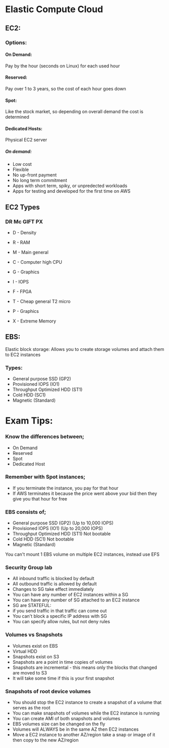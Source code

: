 
# Elastic Compute Cloud

## EC2:
### Options:
#### On Demand: 
Pay by the hour (seconds on Linux) for each used hour
#### Reserved: 
Pay over 1 to 3 years, so the cost of each hour goes down
#### Spot:
Like the stock market, so depending on overall demand the cost is determined

#### Dedicated Hosts: 
Physical EC2 server

##### On demand:
* Low cost
* Flexible
* No up-front payment
* No long term commitment
* Apps with short term, spiky, or unpredected workloads
* Apps for testing and developed for the first time on AWS

## EC2 Types
### DR Mc GIFT PX

* D - Density
* R - RAM

* M - Main general
* C - Computer high CPU

* G - Graphics
* I - IOPS
* F - FPGA
* T - Cheap general T2 micro

* P - Graphics
* X - Extreme Memory

## EBS:
Elastic block storage:
Allows you to create storage volumes and attach them to EC2 instances

### Types:
* General purpose SSD (GP2)
* Provisioned IOPS (IO1)
* Throughput Optimized HDD (ST1)
* Cold HDD (SC1)
* Magnetic (Standard)

# Exam Tips:
### Know the differences between;
* On Demand
* Reserved
* Spot
* Dedicated Host


### Remember with Spot instances;
* If you terminate the instance, you pay for that hour
* If AWS terminates it because the price went above your bid then they give you that hour for free


### EBS consists of;
* General purpose SSD (GP2) (Up to 10,000 IOPS)
* Provisioned IOPS (IO1) (Up to 20,000 IOPS)
* Throughput Optimized HDD (ST1) Not bootable
* Cold HDD (SC1) Not bootable
* Magnetic (Standard)

You can't mount 1 EBS volume on multiple EC2 instances, instead use EFS

### Security Group lab
* All inbound traffic is blocked by default
* All outbound traffic is allowed by default
* Changes to SG take effect immediately
* You can have any number of EC2 instances within a SG
* You can have any number of SG attached to an EC2 instance
* SG are STATEFUL:
* if you send traffic in that traffic can come out
* You can't block a specific IP address with SG
* You can specify allow rules, but not deny rules

### Volumes vs Snapshots
* Volumes exist on EBS
* Virtual  HDD
* Snapshots exist on S3
* Snapshots are a point in time copies of volumes
* Snapshots  are incremental - this means only the blocks that changed are moved to S3
* It will take some time if this is your first snapshot

### Snapshots of root device volumes 
* You should stop the EC2 instance to create a snapshot of a volume that serves as the root 
* You can make snapshots of volumes while the EC2 instance is running
* You can create AMI of both snapshots and volumes 
* EBS volumes size can be changed on the fly 
* Volumes will ALWAYS be in the same AZ then EC2 instances 
* Move a EC2 instance to another AZ/region take a snap or image of it then copy to the new AZ/region







            




            




